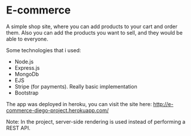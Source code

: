 # E-commerce

A simple shop site, where you can add products to your cart and order them. Also you can add the products you want to sell, and they would be able to everyone.

Some technologies that i used:
- Node.js
- Express.js
- MongoDb
- EJS
- Stripe (for payments). Really basic implementation
- Bootstrap

The app was deployed in heroku, you can visit the site here: http://e-commerce-diego-project.herokuapp.com/

Note: In the project, server-side rendering is used instead of performing a REST API.
